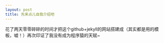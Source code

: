 ```yaml
---
layout: post
title: 先来点儿自我介绍吧
---
```


花了两天零零碎碎的时间才把这个github+jekyll的网站搭建成（其实都是用的模板，嘘！）再次印证了我没有成为程序猿的天赋~
